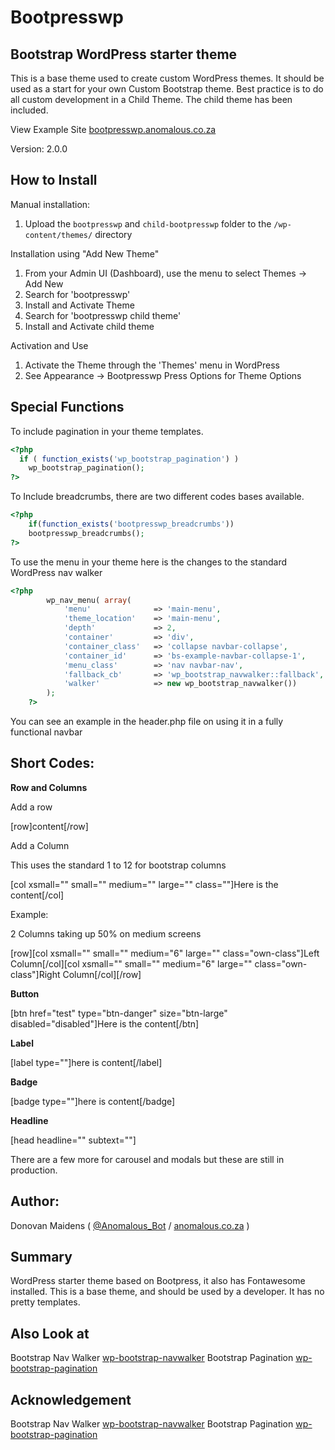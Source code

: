 Bootpresswp
=================

## Bootstrap WordPress starter theme 

This is a base theme used to create custom WordPress themes. It should be used as a start for your own Custom Bootstrap theme.
Best practice is to do all custom development in a Child Theme. The child theme has been included.

View Example Site [bootpresswp.anomalous.co.za](http://bootpresswp.anomalous.co.za)

Version: 2.0.0

## How to Install

Manual installation:

1. Upload the `bootpresswp` and `child-bootpresswp` folder to the `/wp-content/themes/` directory

Installation using "Add New Theme"

1. From your Admin UI (Dashboard), use the menu to select Themes -> Add New
2. Search for 'bootpresswp'
3. Install and Activate Theme
4. Search for 'bootpresswp child theme'
5. Install and Activate child theme

Activation and Use

1. Activate the Theme through the 'Themes' menu in WordPress
2. See Appearance -> Bootpresswp Press Options for Theme Options

## Special Functions

To include pagination in your theme templates.

```php
<?php
  if ( function_exists('wp_bootstrap_pagination') )
    wp_bootstrap_pagination();
?>
```
To Include breadcrumbs, there are two different codes bases available.
```php
<?php 
    if(function_exists('bootpresswp_breadcrumbs')) 
    bootpresswp_breadcrumbs(); 
?>
```
To use the menu in your theme here is the changes to the standard WordPress nav walker
```php
<?php
        wp_nav_menu( array(
            'menu'              => 'main-menu',
            'theme_location'    => 'main-menu',
            'depth'             => 2,
            'container'         => 'div',
            'container_class'   => 'collapse navbar-collapse',
            'container_id'      => 'bs-example-navbar-collapse-1',
            'menu_class'        => 'nav navbar-nav',
            'fallback_cb'       => 'wp_bootstrap_navwalker::fallback',
            'walker'            => new wp_bootstrap_navwalker())
        );
    ?>    
```
You can see an example in the header.php file on using it in a fully functional navbar

## Short Codes:

**Row and Columns**

Add a row

[row]content[/row]

Add a Column

This uses the standard 1 to 12 for bootstrap columns

[col xsmall="" small="" medium="" large="" class=""]Here is the content[/col]

Example:

2 Columns taking up 50% on medium screens

[row][col xsmall="" small="" medium="6" large="" class="own-class"]Left Column[/col][col xsmall="" small="" medium="6" large="" class="own-class"]Right Column[/col][/row]


**Button**

[btn href="test" type="btn-danger" size="btn-large" disabled="disabled"]Here is the content[/btn]


**Label**

[label type=""]here is content[/label]


**Badge**

[badge type=""]here is content[/badge]


**Headline**

[head headline="" subtext=""]

There are a few more for carousel and modals but these are still in production.

## Author:

Donovan Maidens ( [@Anomalous_Bot](http://twitter.com/Anomalous_Bot) / [anomalous.co.za](http://anomalous.co.za) )

## Summary

WordPress starter theme based on Bootpress, it also has Fontawesome installed.
This is a base theme, and should be used by a developer.
It has no pretty templates.

## Also Look at

Bootstrap Nav Walker [wp-bootstrap-navwalker](https://github.com/twittem/wp-bootstrap-navwalker)
Bootstrap Pagination [wp-bootstrap-pagination](https://github.com/talentedaamer/Bootstrap-wordpress-pagination)


## Acknowledgement

Bootstrap Nav Walker [wp-bootstrap-navwalker](https://github.com/twittem/wp-bootstrap-navwalker)
Bootstrap Pagination [wp-bootstrap-pagination](https://github.com/talentedaamer/Bootstrap-wordpress-pagination)



